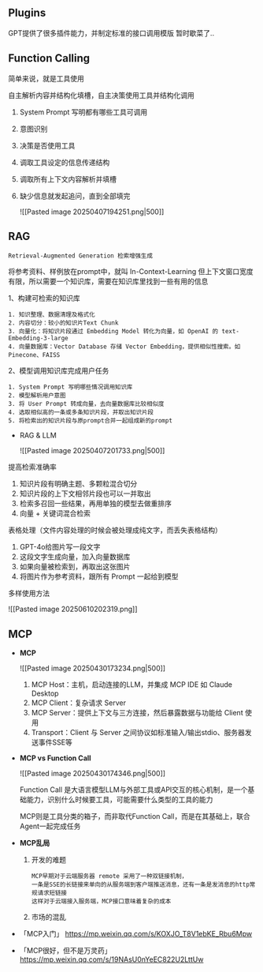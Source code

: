 
## Plugins

GPT提供了很多插件能力，并制定标准的接口调用模版 
暂时歇菜了..

## Function Calling

简单来说，就是工具使用

自主解析内容并结构化填槽，自主决策使用工具并结构化调用
1. System Prompt 写明都有哪些工具可调用
2.  意图识别
3.  决策是否使用工具
4.  调取工具设定的信息传递结构
5.  调取所有上下文内容解析并填槽
6.  缺少信息就发起追问，直到全部填完

	![[Pasted image 20250407194251.png|500]]


## RAG

	Retrieval-Augmented Generation 检索增强生成

将参考资料、样例放在prompt中，就叫 In-Context-Learning
但上下文窗口宽度有限，所以需要一个知识库，需要在知识库里找到一些有用的信息

1、构建可检索的知识库

	1. 知识整理、数据清理及格式化
	2. 内容切分：较小的知识片Text Chunk
	3. 向量化：将知识片段通过 Embedding Model 转化为向量，如 OpenAI 的 text-Embedding-3-large
	4. 向量数据库：Vector Database 存储 Vector Embedding，提供相似性搜索。如Pinecone、FAISS

2、模型调用知识库完成用户任务

	1. System Prompt 写明哪些情况调用知识库
	2. 模型解析用户意图
	3. 将 User Prompt 转成向量，去向量数据库比较相似度
	4. 选取相似高的一条或多条知识片段，并取出知识片段
	5. 将检索出的知识片段与原prompt合并一起组成新的prompt

- RAG & LLM

	![[Pasted image 20250407201733.png|500]]


提高检索准确率
1. 知识片段有明确主题、多颗粒混合切分
2.  知识片段的上下文相邻片段也可以一并取出
3.  检索多召回一些结果，再用单独的模型去做重排序
4.  向量 + 关键词混合检索


表格处理（文件内容处理的时候会被处理成纯文字，而丢失表格结构）
1.  GPT-4o给图片写一段文字
2.  这段文字生成向量，加入向量数据库
3.  如果向量被检索到，再取出这张图片
4.  将图片作为参考资料，跟所有 Prompt 一起给到模型


多样使用方法



![[Pasted image 20250610202319.png]]


## MCP

- **MCP**

	![[Pasted image 20250430173234.png|500]]
	
	1.  MCP Host：主机，启动连接的LLM，并集成 MCP IDE 如 Claude Desktop
	2.  MCP Client：复杂请求 Server
	3.  MCP Server：提供上下文与三方连接，然后暴露数据与功能给 Client 使用
	4.  Transport：Client 与 Server 之间协议如标准输入/输出stdio、服务器发送事件SSE等

 
-  **MCP  vs  Function Call**

	![[Pasted image 20250430174346.png|500]]
	
	Function Call 是大语言模型LLM与外部工具或API交互的核心机制，是一个基础能力，识别什么时候要工具，可能需要什么类型的工具的能力
	
	MCP则是工具分类的箱子，而非取代Function Call，而是在其基础上，联合Agent一起完成任务


-  **MCP乱局**
  
	1.  开发的难题
	   
			MCP早期对于云端服务器 remote 采用了一种双链接机制，
			一条是SSE的长链接来单向的从服务端到客户端推送消息，还有一条是发消息的http常规请求短链接
			这样对于云端接入服务端，MCP接口意味着复杂的成本
		
	2.  市场的混乱




- 「MCP入门」 https://mp.weixin.qq.com/s/KOXJO_T8V1ebKE_Rbu6Mpw
- 「MCP很好，但不是万灵药」 https://mp.weixin.qq.com/s/19NAsU0nYeEC822U2LttUw



